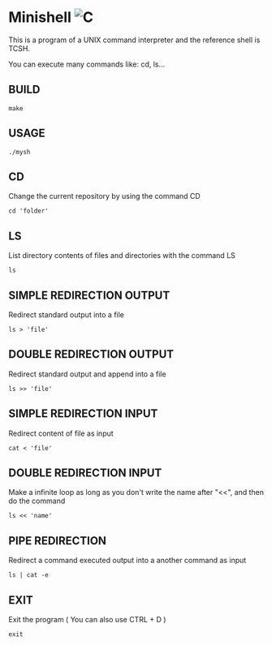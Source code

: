 # Minishell ![C](https://img.shields.io/badge/c-%2300599C.svg?style=for-the-badge&logo=c&logoColor=white)
This is a program of a UNIX command interpreter and the reference shell is TCSH.

You can execute many commands like: cd, ls...

## BUILD
```
make
```
## USAGE
```
./mysh
```
## CD
Change the current repository by using the command CD
```
cd 'folder'
```
## LS
List directory contents of files and directories with the command LS
```
ls
``` 
## SIMPLE REDIRECTION OUTPUT
Redirect standard output into a file
```
ls > 'file'
```
## DOUBLE REDIRECTION OUTPUT
Redirect standard output and append into a file
```
ls >> 'file'
```
## SIMPLE REDIRECTION INPUT
Redirect content of file as input
```
cat < 'file'
```
## DOUBLE REDIRECTION INPUT
Make a infinite loop as long as you don't write the name after "<<", and then do the command
```
ls << 'name'
```
## PIPE REDIRECTION
Redirect a command executed output into a another command as input
```
ls | cat -e
```
## EXIT
Exit the program ( You can also use CTRL + D )
```
exit
```

